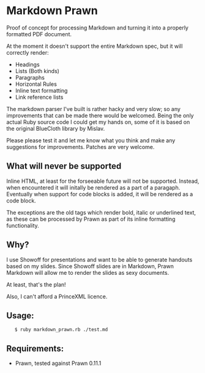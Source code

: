 Markdown Prawn
==============

Proof of concept for processing Markdown and turning it
into a properly formatted PDF document.

At the moment it doesn't support the entire Markdown spec,
but it will correctly render:

  * Headings
  * Lists (Both kinds)
  * Paragraphs
  * Horizontal Rules
  * Inline text formatting 
  * Link reference lists

The markdown parser I've built is rather hacky and very
slow; so any improvements that can be made there would
be welcomed. Being the only actual Ruby source code I
could get my hands on, some of it is based on the original
BlueCloth library by Mislav.

Please please test it and let me know what you think and
make any suggestions for improvements. Patches are very
welcome.

What will never be supported
----------------------------

Inline HTML, at least for the forseeable future will not
be supported. Instead, when encountered it will initally
be rendered as a part of a paragaph. Eventually when 
support for code blocks is added, it will be rendered as 
a code block.

The exceptions are the old tags which render bold, italic
or underlined text, as these can be processed by Prawn as
part of its inline formatting functionality.


Why?
----

I use Showoff for presentations and want to be able to 
generate handouts based on my slides. Since Showoff slides
are in Markdown, Prawn Markdown will allow me to render the
slides as sexy documents.

At least, that's the plan!

Also, I can't afford a PrinceXML licence.


Usage:
------

       $ ruby markdown_prawn.rb ./test.md 

Requirements:
-------------

  * Prawn, tested against Prawn 0.11.1

